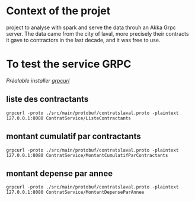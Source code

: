 # Context of the projet

project to analyse with spark and serve the data throuh an Akka Grpc server.
The data came from the city of laval, more precisely their contracts it gave to contractors in the
last decade,
and it was free to use.

# To test the service GRPC

*Préalable installer [grpcurl](https://github.com/fullstorydev/grpcurl)*

## liste des contractants

```shell
grpcurl -proto ./src/main/protobuf/contratslaval.proto -plaintext 127.0.0.1:8080 ContratService/ListeContractants
```

## montant cumulatif par contractants

```shell
grpcurl -proto ./src/main/protobuf/contratslaval.proto -plaintext 127.0.0.1:8080 ContratService/MontantCumulatifParContractants
```

## montant depense par annee

```shell
grpcurl -proto ./src/main/protobuf/contratslaval.proto -plaintext 127.0.0.1:8080 ContratService/MontantDepenseParAnnee
```